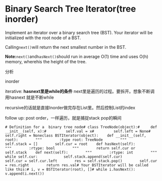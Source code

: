 # Binary Search Tree Iterator\(tree inorder\)

Implement an iterator over a binary search tree \(BST\). Your iterator will be initialized with the root node of a BST.

Calling`next()`will return the next smallest number in the BST.

**Note:**`next()`and`hasNext()`should run in average O\(1\) time and uses O\(h\) memory, wherehis the height of the tree.

分析

inorder

iterative: **hasnext里是while的条件** next里是遍历的过程。要拆开。想象不断调用hasnext 就是不断while

recursive的话就是直接Inorder做完存在List里。然后控制List的index

follow up: post order，一样遍历，就是捕捉stack pop的瞬间

```text
# Definition for a  binary tree node# class TreeNode(object):#     def __init__(self, x):#         self.val = x#         self.left = None#         self.right = Noneclass BSTIterator(object):    def __init__(self, root):        """        :type root: TreeNode        """        self.stack = []        self.cur = root    def hasNext(self):        """        :rtype: bool        """        return self.cur or self.stack    def next(self):        """        :rtype: int        """        while self.cur:            self.stack.append(self.cur)            self.cur = self.cur.left        res = self.stack.pop()        self.cur = res.right        return res.val# Your BSTIterator will be called like this:# i, v = BSTIterator(root), []# while i.hasNext(): v.append(i.next())
```

